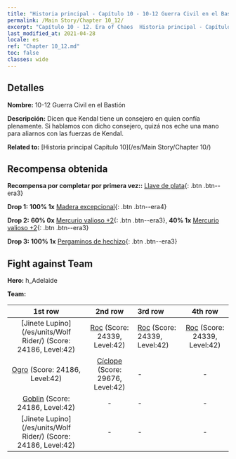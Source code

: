 ```yaml
---
title: "Historia principal - Capítulo 10 - 10-12 Guerra Civil en el Bastión"
permalink: /Main Story/Chapter 10_12/
excerpt: "Capítulo 10 - 12. Era of Chaos  Historia principal - Capítulo 10_12. 10-12 Guerra Civil en el Bastión"
last_modified_at: 2021-04-28
locale: es
ref: "Chapter 10_12.md"
toc: false
classes: wide
---
```


## Detalles

 **Nombre:** 10-12 Guerra Civil en el Bastión

 **Descripción:** Dicen que Kendal tiene un consejero en quien confía plenamente. Si hablamos con dicho consejero, quizá nos eche una mano para aliarnos con las fuerzas de Kendal.

 **Related to:** [Historia principal Capítulo 10](/es/Main Story/Chapter 10/)

## Recompensa obtenida

 **Recompensa por completar por primera vez::** [Llave de plata](/ItemsES/con_693/){: .btn .btn--era3}

 **Drop 1:** **100% 1x** [Madera excepcional](/ItemsES/mat_34/){: .btn .btn--era4}

 **Drop 2:** **60% 0x** [Mercurio valioso +2](/ItemsES/mat_28/){: .btn .btn--era3}, **40% 1x** [Mercurio valioso +2](/ItemsES/mat_28/){: .btn .btn--era3}

 **Drop 3:** **100% 1x** [Pergaminos de hechizo](/ItemsES/con_694/){: .btn .btn--era3}


## Fight against Team
 **Hero:** h_Adelaide

 **Team:**


  | 1st row | 2nd row | 3rd row | 4th row |
  |:----:|:----:|:----|:----:|
  | [Jinete Lupino](/es/units/Wolf Rider/) (Score: 24186, Level:42)  | [Roc](/es/units/Roc/) (Score: 24339, Level:42)  | [Roc](/es/units/Roc/) (Score: 24339, Level:42)  | [Roc](/es/units/Roc/) (Score: 24339, Level:42)  |
  | [Ogro](/es/units/Ogre/) (Score: 24186, Level:42)  | [Cíclope](/es/units/Cyclops/) (Score: 29676, Level:42)  | - | - |
  | [Goblin](/es/units/Goblin/) (Score: 24186, Level:42)  | - | - | - |
  | [Jinete Lupino](/es/units/Wolf Rider/) (Score: 24186, Level:42)  | - | - | - |


